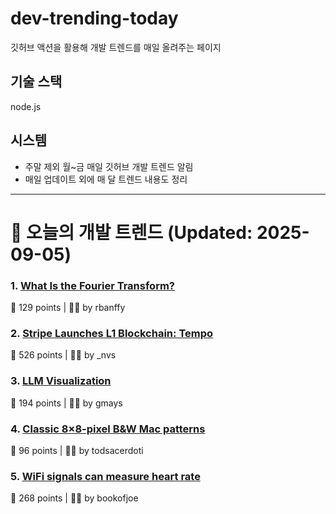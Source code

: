 # dev-trending-today
깃허브 액션을 활용해 개발 트렌드를 매일 올려주는 페이지

## 기술 스택
node.js
## 시스템
- 주말 제외 월~금 매일 깃허브 개발 트렌드 알림
- 매일 업데이트 외에 매 달 트렌드 내용도 정리
---

# 📰 오늘의 개발 트렌드 (Updated: 2025-09-05)

### 1. [What Is the Fourier Transform?](https://www.quantamagazine.org/what-is-the-fourier-transform-20250903/)
💬 129 points | 🧑‍💻 by rbanffy

### 2. [Stripe Launches L1 Blockchain: Tempo](https://tempo.xyz)
💬 526 points | 🧑‍💻 by _nvs

### 3. [LLM Visualization](https://bbycroft.net/llm)
💬 194 points | 🧑‍💻 by gmays

### 4. [Classic 8×8-pixel B&W Mac patterns](https://www.pauladamsmith.com/blog/2025/09/classic-mac-patterns.html)
💬 96 points | 🧑‍💻 by todsacerdoti

### 5. [WiFi signals can measure heart rate](https://news.ucsc.edu/2025/09/pulse-fi-wifi-heart-rate/)
💬 268 points | 🧑‍💻 by bookofjoe

